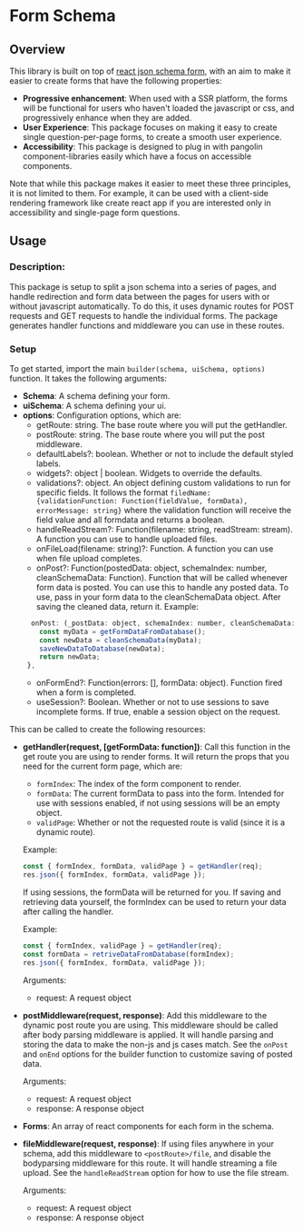 # Form Schema

## Overview

This library is built on top of [react json schema form](https://github.com/rjsf-team/react-jsonschema-form), with an aim to make it easier to create forms that have the following properties:

- **Progressive enhancement**: When used with a SSR platform, the forms will be functional for users who haven't loaded the javascript or css, and progressively enhance when they are added.
- **User Experience**: This package focuses on making it easy to create single question-per-page forms, to create a smooth user experience.
- **Accessibility**: This package is designed to plug in with pangolin component-libraries easily which have a focus on accessible components.

Note that while this package makes it easier to meet these three principles, it is not limited to them. For example, it can be used with a client-side rendering framework like create react app if you are interested only in accessibility and single-page form questions.

## Usage

### Description:

This package is setup to split a json schema into a series of pages, and handle redirection and form data between the pages for users with or without javascript automatically. To do this, it uses dynamic routes for POST requests and GET requests to handle the individual forms. The package generates handler functions and middleware you can use in these routes.

### Setup

To get started, import the main `builder(schema, uiSchema, options)` function. It takes the following arguments:
  - **Schema**: A schema defining your form.
  - **uiSchema**: A schema defining your ui.
  - **options**: Configuration options, which are:
    - getRoute: string. The base route where you will put the getHandler.
    - postRoute: string. The base route where you will put the post middleware.
    - defaultLabels?: boolean. Whether or not to include the default styled labels.
    - widgets?: object | boolean. Widgets to override the defaults.
    - validations?: object. An object defining custom validations to run for specific fields. It follows the format `filedName: {validationFunction: Function(fieldValue, formData), errorMessage: string}` where the validation function will receive the field value and all formdata and returns a boolean.
    - handleReadStream?: Function(filename: string, readStream: stream). A function you can use to handle uploaded files.
    - onFileLoad(filename: string)?: Function. A function you can use when file upload completes.
    - onPost?: Function(postedData: object, schemaIndex: number, cleanSchemaData: Function). Function that will be called whenever form data is posted. You can use this to handle any posted data. To use, pass in your form data to the cleanSchemaData object. After saving the cleaned data, return it. Example:
    ``` javascript
      onPost: (_postData: object, schemaIndex: number, cleanSchemaData: Function) => {
        const myData = getFormDataFromDatabase();
        const newData = cleanSchemaData(myData);
        saveNewDataToDatabase(newData);
        return newData;
     },
    ```
    - onFormEnd?: Function(errors: [], formData: object). Function fired when a form is completed.
    - useSession?: Boolean. Whether or not to use sessions to save incomplete forms. If true, enable a session object on the request.


This can be called to create the following resources:

- **getHandler(request, [getFormData: function])**: Call this function in the get route you are using to render forms. It will return the props that you need for the current form page, which are:

  - `formIndex`: The index of the form component to render.
  - `formData`: The current formData to pass into the form. Intended for use with sessions enabled, if not using sessions will be an empty object.
  - `validPage`: Whether or not the requested route is valid (since it is a dynamic route).

  Example:

  ```javascript
  const { formIndex, formData, validPage } = getHandler(req);
  res.json({ formIndex, formData, validPage });
  ```

  If using sessions, the formData will be returned for you. If saving and retrieving data yourself, the formIndex can be used to return your data after calling the handler.

  Example:

  ```javascript
  const { formIndex, validPage } = getHandler(req);
  const formData = retriveDataFromDatabase(formIndex);
  res.json({ formIndex, formData, validPage });
  ```

  Arguments:

  - request: A request object

- **postMiddleware(request, response)**: Add this middleware to the dynamic post route you are using. This middleware should be called after body parsing middleware is applied. It will handle parsing and storing the data to make the non-js and js cases match. See the `onPost` and `onEnd` options for the builder function to customize saving of posted data.

  Arguments:

  - request: A request object
  - response: A response object

- **Forms**: An array of react components for each form in the schema.
- **fileMiddleware(request, response)**: If using files anywhere in your schema, add this middleware to `<postRoute>/file`, and disable the bodyparsing middleware for this route. It will handle streaming a file upload. See the `handleReadStream` option for how to use the file stream.

  Arguments:

  - request: A request object
  - response: A response object
